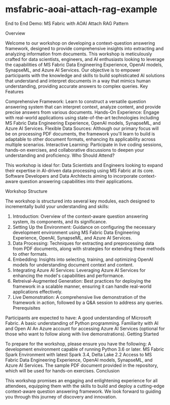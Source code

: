 # msfabric-aoai-attach-rag-example
End to End Demo: MS Fabric with AOAI Attach RAG Pattern

Overview
 
Welcome to our workshop on developing a context-question answering framework, designed to provide comprehensive insights into extracting and analyzing information from documents. This workshop is meticulously crafted for data scientists, engineers, and AI enthusiasts looking to leverage the capabilities of MS Fabric Data Engineering Experience, OpenAI models, SynapseML, and Azure AI Services. Our objective is to empower participants with the knowledge and skills to build sophisticated AI solutions that understand and interpret documents in a way that mimics human understanding, providing accurate answers to complex queries.
Key Features
 

Comprehensive Framework: Learn to construct a versatile question answering system that can interpret context, analyze content, and provide precise answers from various documents.
Hands-On Experience: Engage with real-world applications using state-of-the-art technologies including MS Fabric Data Engineering Experience, OpenAI models, SynapseML, and Azure AI Services.
Flexible Data Sources: Although our primary focus will be on processing PDF documents, the framework you'll learn to build is adaptable to other document formats, enhancing its applicability across multiple scenarios.
Interactive Learning: Participate in live coding sessions, hands-on exercises, and collaborative discussions to deepen your understanding and proficiency.
Who Should Attend?
 
This workshop is ideal for:
Data Scientists and Engineers looking to expand their expertise in AI-driven data processing using MS Fabric at its core.
Software Developers and Data Architects aiming to incorporate context-aware question answering capabilities into their applications.

Workshop Structure
 
The workshop is structured into several key modules, each designed to incrementally build your understanding and skills:
1. Introduction: Overview of the context-aware question answering system, its components, and its significance.
2. Setting Up the Environment: Guidance on configuring the necessary development environment using MS Fabric Data Engineering Experience, OpenAI, SynapseML, and Azure AI Services.
3. Data Processing: Techniques for extracting and preprocessing data from PDF documents, along with strategies for extending these methods to other formats.
4. Embedding: Insights into selecting, training, and optimizing OpenAI models for understanding document context and content.
5. Integrating Azure AI Services: Leveraging Azure AI Services for enhancing the model's capabilities and performance.
6. Retreival-Augmented Generation:  Best practices for deploying the framework in a scalable manner, ensuring it can handle real-world applications effectively.
7. Live Demonstration: A comprehensive live demonstration of the framework in action, followed by a Q&A session to address any queries.
Prerequisites
 
Participants are expected to have:
A good understanding of Microsoft Fabric.
A basic understanding of Python programming.
Familiarity with AI and Open AI
An Azure account for accessing Azure AI Services (optional for those who want to follow along with live demonstrations).
Getting Started
 
To prepare for the workshop, please ensure you have the following:
A development environment capable of running Python 3.6 or later.
MS Fabric Spark Environment with latest Spark 3.4, Delta Lake 2.2 
Access to MS Fabric Data Engineering Experience, OpenAI models, SynapseML, and Azure AI Services.
The sample PDF document provided in the repository, which will be used for hands-on exercises.
Conclusion
 
This workshop promises an engaging and enlightening experience for all attendees, equipping them with the skills to build and deploy a cutting-edge context-aware question answering framework. We look forward to guiding you through this journey of discovery and innovation.
